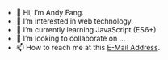 - 👋 Hi, I’m Andy Fang.
- 👀 I’m interested in web technology.
- 🌱 I’m currently learning JavaScript (ES6+).
- 💞️ I’m looking to collaborate on ...
- 📫 How to reach me at this <a href="mailto:andylovesapple666@icloud.com">E-Mail Address</a>.

<!---
AndyFang36/AndyFang36 is a ✨ special ✨ repository because its `README.md` (this file) appears on your GitHub profile.
You can click the Preview link to take a look at your changes.
--->

